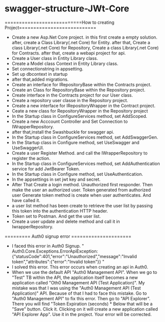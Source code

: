 # swagger-structure-JWt-Core

===========================How to creating Project===========================
- Create a new Asp.Net Core project. in this first create a empty solution. after, create a Class Library(.net Core) for Entity. after that,
  Create a class Library(.net Core) for Repository, Create a class Library(.net Core) for Contracts. after that, create a webapi project for api.
- Create a User class in Entity Library class.
- Create a Model class Context in Entity Library class.
- Set connectionstring in appsetting.
- Set up dbcontext in startup
- after that,added migrations.
- Create an interface for IRepositoryBase within the Contracts project.
- Create an Class for RepositoryBase within the Repository project.
- Create interface in the Contracts project for our  User class.
- Create a repository user classe in the Repository project.
- Create a new interface for IRepositoryWrapper in the Contract project.
- Ceate a new class for RepositoryWrapper in the Repository project
- In the Startup class in ConfigureServices method, set AddScoped.
- Create a new Acccount Controller and Set Connection to IWrapperRepository.
- after that,install the Swashbuckle for swagger api.
- In the Startup class in ConfigureServices method, set AddSwaggerGen.
- In the Startup class in Configure method, set UseSwagger and UseSwaggerUI.
- Create a user Register Method. and call the IWrapperRepository to register the action.
- In the Startup class in ConfigureServices method, set AddAuthentication service for add JwtBearer Token.
- In the Startup class in Configure method, set UseAuthentication.
- In the appsettings in set jwt key and secret.
- After That Create a login method. Unauthorized first responder. Then make the user an authorized user. Token generated from authorized user
  Generate token method is create when user authenticates. And have called it.
- a user list method has been create to retrieve the user list by passing this token into the authentication HTTP header.
- Token set to Postman. And get the user list.
- Create a user update and delete method and call it in IwrapperRepository.



========= Auth0 signup error =====================
- I faced this error in Auth0 Signup. " Auth0.Core.Exceptions.ErrorApiException: {"statusCode":401,"error":"Unauthorized","message":"Invalid token","attributes":{"error":"Invalid token"}} "
- I solved this error. This error occurs when creating an api in Auth0.
- When we use the default API "Auth0 Management API". When we go to "Test" TB within the API, the application itself becomes a new application called "Oth0 Management API (Test Application)".
My mistake was that I was using the "Auth0 Management API (Test Application)" API. Because of that I had to face this mistake.
Go to "Auth0 Management API" to fix this error. Then go to "API Explorer". There you will find "Token Expiration (seconds) *
Below that will be a "Save" button. Click it. Clicking on it will create a new application called "API Explorer App". Use it in the project. Your error will be corrected.
